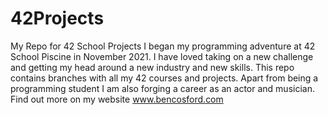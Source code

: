 # 42Projects
My Repo for 42 School Projects
I began my programming adventure at 42 School Piscine in November 2021. 
I have loved taking on a new challenge and getting my head around a new industry and new skills. 
This repo contains branches with all my 42 courses and projects. 
Apart from being a programming student I am also forging a career as an actor and musician. 
Find out more on my website www.bencosford.com
